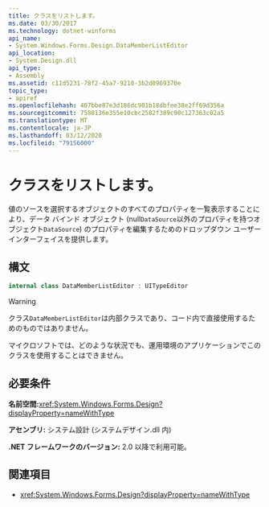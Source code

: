 ```yaml
---
title: クラスをリストします。
ms.date: 03/30/2017
ms.technology: dotnet-winforms
api_name:
- System.Windows.Forms.Design.DataMemberListEditor
api_location:
- System.Design.dll
api_type:
- Assembly
ms.assetid: c11d5231-78f2-45a7-9210-3b2d0969370e
topic_type:
- apiref
ms.openlocfilehash: 407bbe87e3d186dc901b18dbfee38e2ff69d356a
ms.sourcegitcommit: 7588136e355e10cbc2582f389c90c127363c02a5
ms.translationtype: MT
ms.contentlocale: ja-JP
ms.lasthandoff: 03/12/2020
ms.locfileid: "79156000"
---
```

# <a name="datamemberlisteditor-class"></a>クラスをリストします。

値のソースを選択するオブジェクトのすべてのプロパティを一覧表示することにより、データ バインド オブジェクト (null`DataSource`以外のプロパティを持つオブジェクト`DataSource`) のプロパティを編集するためのドロップダウン ユーザー インターフェイスを提供します。  
  
## <a name="syntax"></a>構文
  
```csharp  
internal class DataMemberListEditor : UITypeEditor
```

> [!WARNING]
> クラス`DataMemberListEditor`は内部クラスであり、コード内で直接使用するためのものではありません。
>
> マイクロソフトでは、どのような状況でも、運用環境のアプリケーションでこのクラスを使用することはできません。
  
## <a name="requirements"></a>必要条件

**名前空間:**<xref:System.Windows.Forms.Design?displayProperty=nameWithType>  
  
**アセンブリ:** システム設計 (システムデザイン.dll 内)  
  
**.NET フレームワークのバージョン:** 2.0 以降で利用可能。  
  
## <a name="see-also"></a>関連項目

- <xref:System.Windows.Forms.Design?displayProperty=nameWithType>

